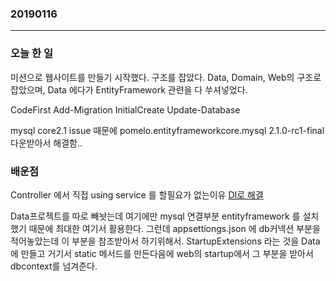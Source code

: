 ### 20190116
---
### 오늘 한 일
미션으로 웹사이트를 만들기 시작했다. 구조를 잡았다.
Data, Domain, Web의 구조로 잡았으며, Data 에다가 EntityFramework 관련을 다 쑤셔넣었다. 

CodeFirst
Add-Migration InitialCreate
Update-Database

mysql core2.1 issue 때문에 pomelo.entityframeworkcore.mysql 2.1.0-rc1-final 다운받아서 해결함..

### 배운점
Controller 에서 직접 using service 를 할필요가 없는이유
[DI로 해결](https://stackoverflow.com/questions/41058142/injecting-dbcontext-into-service-layer)

Data프로젝트를 따로 빼놧는데 여기에만 mysql 연결부분 entityframework 를 설치했기 때문에 최대한 여기서 활용한다.
그런데 appsettiongs.json 에 db커넥션 부분을 적어놓았는데 이 부분을 참조받아서 하기위해서.
StartupExtensions 라는 것을 Data에 만들고 거기서 static 메서드를 만든다음에 web의 startup에서 그 부분을 받아서 dbcontext를 넘겨준다.